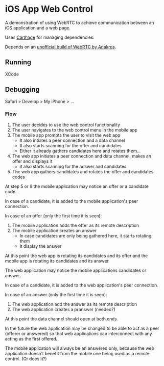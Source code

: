 # iOS App Web Control

A demonstration of using WebRTC to achieve communication between an iOS application and a web page.

Uses [Carthage](https://github.com/Carthage/Carthage) for managing dependencies.

Depends on an [unofficial build of WebRTC by Anakros](https://github.com/Anakros/WebRTC).

## Running

XCode

## Debugging

Safari > Develop > My iPhone > ...

### Flow

1. The user decides to use the web control functionality
2. The user navigates to the web control menu in the mobile app
3. The mobile app prompts the user to visit the web app
    - It also intiates a peer connection and a data channel
    - It also starts scanning for the offer and candidates
    - Either it already gathers candidates here and rotates them...
4. The web app initiates a peer connection and data channel, makes an offer and displays it
    - it also starts scanning for the answer and candidates
5. The web app gathers candidates and rotates the offer and candidates codes

At step 5 or 6 the mobile application may notice an offer or a candidate code.

In case of a candidate, it is added to the mobile application's peer connection.

In case of an offer (only the first time it is seen):

1. The mobile application adds the offer as its remote description
2. The mobile application creates an answer
    - In case candidates are only being gathered here, it starts rotating them
    - It display the answer

At this point the web app is rotating its candidates and its offer
and the mobile app is rotating its candidates and its answer.

The web application may notice the mobile applications candidates or answer.

In case of a candidate, it is added to the web application's peer connection.

In case of an answer (only the first time it is seen):

1. The web application add the answer as its remote description
2. The web application creates a pranswer (needed?)

At this point the data channel should open at both ends.

In the future the web application may be changed to be able to act as a peer
(offerer or answered) so that web applications can interconnect with any
acting as the first offered.

The mobile application will always be an answered only, because the web
application doesn't benefit from the mobile one being used as a remote control.
(Or does it?)
